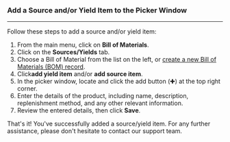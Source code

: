 ### Add a Source and/or Yield Item to the Picker Window
________________________________
Follow these steps to add a source and/or yield item:
1. From the main menu, click on **Bill of Materials**.
2. Click on the **Sources/Yields** tab. 
3. Choose a Bill of Material from the list on the left, or [create a new Bill of Materials (BOM) record](https://github.com/Fx-Professional-Services/HorizonDocs/blob/main/Horizon%20User%20Guide/Bill%20of%20Materials%20(BOM)/Creating%20a%20Bill%20of%20Materials%20(BOM)%20Record.md).
4. Click**add yield item** and/or **add source item**.
5. In the picker window, locate and click the add button (✚) at the top right corner. 
6. Enter the details of the product, including name, description, replenishment method, and any other relevant information. 
7. Review the entered details, then click **Save**. 

That's it! You've successfully added a source/yield item. For any further assistance, please don't hesitate to contact our support team.